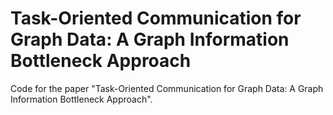 # Task-Oriented Communication for Graph Data: A Graph Information Bottleneck Approach
Code for the paper "Task-Oriented Communication for Graph Data: A Graph Information Bottleneck Approach".
